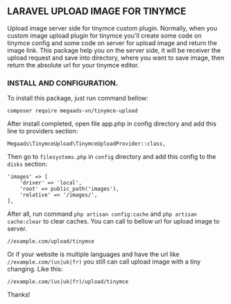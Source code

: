 ## LARAVEL UPLOAD IMAGE FOR TINYMCE

Upload image server side for tinymce custom plugin. Normally, when you custom image upload plugin for tinymce you'll create some code on tinymce config and some code on server for upload image and return the image link. This package help you on the server side, it will be receiver the upload request and save into directory, where you want to save image, then return the absolute url for your tinymce editor.

### INSTALL AND CONFIGURATION.

To install this package, just run command bellow: 

```
composer require megaads-vn/tinymce-upload
```

After install completed, open file app.php in config directory and add this line to providers section:

```
Megaads\TinymceUpload\TinymceUploadProvider::class,
```

Then go to `filesystems.php` in `config` directory and add this config to the `disks` section:

```
'images' => [
    'driver' => 'local',
    'root' => public_path('images'),
    'relative' => '/images/',
],
```
After all, run command `php artisan config:cache` and `php artisan cache:clear` to clear caches. You can call to bellow url for upload image to server.

```
//example.com/upload/tinymce
```
Or if your website is multiple languages and have the url like `//example.com/(us|uk|fr)` you still can call upload image with a tiny changing. Like this: 

```
//example.com/(us|uk|fr)/upload/tinymce
```

Thanks!